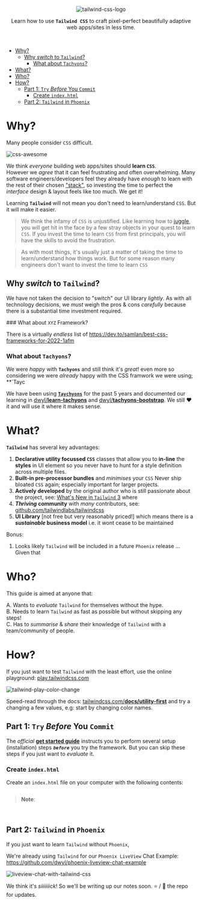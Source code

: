 <div align="center">

![tailwind-css-logo](https://user-images.githubusercontent.com/194400/174442927-3476e0a5-eca7-43fd-b68c-5a3f3248e1f8.svg)

Learn how to use **`Tailwind CSS`** 
to craft pixel-perfect 
beautifully adaptive 
web apps/sites
in less time.

</div>
<br />

- [Why?](#why)
  - [Why _switch_ to `Tailwind`?](#why-switch-to-tailwind)
    - [What about `Tachyons`?](#what-about-tachyons)
- [What?](#what)
- [Who?](#who)
- [How?](#how)
  - [Part 1: `Try` _Before_ You `Commit`](#part-1-try-before-you-commit)
    - [Create `index.html`](#create-indexhtml)
  - [Part 2: `Tailwind` in `Phoenix`](#part-2-tailwind-in-phoenix)


# Why?

Many people consider 
`CSS` difficult.

![css-awesome](https://cloud.githubusercontent.com/assets/194400/25721528/adec307c-3108-11e7-8f66-10edae56e6f0.png)

We think _everyone_ building web apps/sites
should **learn `CSS`**. <br />
However we _agree_ that it can feel frustrating 
and often overwhelming.
Many software engineers/developers
feel they already have _enough_ to learn
with the rest of their chosen 
["stack"](https://github.com/dwyl/technology-stack),
so investing the time 
to perfect the _interface_ design & layout 
feels like too much.
We get it!


Learning **`Tailwind`** 
will not mean 
you don't need to learn/understand `CSS`.
But it will make it easier.


> We think the infamy of `CSS` is unjustified.
Like learning how to 
[juggle](https://en.wikipedia.org/wiki/Juggling),
you will get hit in the face 
by a few stray objects
in your quest to learn `CSS`.
If you invest the time 
to learn `CSS` from first principals,
you will have the skills
to avoid the frustration.


> As with most things,
it's usually just a matter of taking the time 
to learn/understand how things work.
But for some reason many engineers 
don't want to invest the time 
to learn `CSS` 



## Why _switch_ to `Tailwind`? 

We have not taken the decision to "switch"
our UI library _lightly_.
As with all technology decisions,
we _must_ weigh the pros & cons _carefully_
because there is a substantial time investment required.

### What about `XYZ` Framework?

There is a virtually _endless_ list of 
https://dev.to/samlan/best-css-frameworks-for-2022-1afm
### What about `Tachyons`?

We were _happy_ with
**`Tachyons`**
and still think it's _great_!
even more so considering
we were _already_ happy with
the CSS framwork we were using; 
**`Tayc

We have been using 
[**`Taychyons`**](https://github.com/tachyons-css/tachyons/#docs)
for the past 5 years
and documented our learning in
[dwyl/**learn-tachyons**](https://github.com/dwyl/learn-tachyons)
and 
[dwyl/**tachyons-bootstrap**](https://github.com/dwyl/tachyons-bootstrap).
We still ❤️ it and will use it where it makes sense.



# What?



**`Tailwind`** has several key advantages:

1. **Declarative utility focussed `CSS`** classes
   that allow you to **in-line** the **styles** in UI element
   so you never have to hunt for a style definition across multiple files.
2. **Built-in pre-processor bundles** and _minimises_ your `CSS`
   Never ship bloated `CSS` again; especially important for larger projects.
3. **Actively developed** by the original author 
   who is still passionate about the project,
   see: 
   [What's New in `Tailwind` 3](https://www.youtube.com/watch?v=nOQyWbPO2Ds&t=137s&ab_channel=TailwindLabs)
   where 
4. **_Thriving_ community** with _many_ contributors, 
   see: [github.com/tailwindlabs/tailwindcss](https://github.com/tailwindlabs/tailwindcss)
5. **UI Library** [not free but very reasonably priced!]
   which means there is a **_sustainable_ business model** 
   i.e. it wont cease to be maintained

Bonus:

1. Looks likely `Tailwind` will be included 
   in a future `Phoenix` release ...
   Given that 


# Who?

This guide is aimed at anyone
that:

A. Wants to _evaluate_ `Tailwind` for themselves
without the hype. <br />
B. Needs to learn `Tailwind` 
as fast as possible
but without skipping any steps! <br />
C. Has to _summarise_ & _share_ 
their knowledge of `Tailwind`
with a team/community of people.

# How? 

If you just want to test
`Tailwind` with the least effort,
use the online playground:
[play.tailwindcss.com](https://play.tailwindcss.com/)

![tailwind-play-color-change](https://user-images.githubusercontent.com/194400/174629457-cda42165-8242-4f04-afe1-8d7c75da6c2b.gif)


Speed-read through the docs: 
[tailwindcss.com/**docs/utility-first**](https://tailwindcss.com/docs/utility-first)
and try a changing a few values,
e.g: start by changing color names.

## Part 1: `Try` _Before_ You `Commit` 

The _official_
[**get started guide**](https://tailwindcss.com/docs/installation)
instructs you to perform several setup (installation) steps 
***`before`***
you try the framework. 
But you can skip these steps
if you just want to _evaluate_ it.

### Create `index.html`

Create an `index.html` file 
on your computer 
with the following contents:

```html

```

> **Note**: 


<br />

## Part 2: `Tailwind` in `Phoenix`



If you just want to learn `Tailwind` without `Phoenix`,






We're already using `Tailwind` for our `Phoenix LiveView` Chat Example:
https://github.com/dwyl/phoenix-liveview-chat-example

![liveview-chat-with-tailwind-css](https://user-images.githubusercontent.com/194400/174119023-bb83f5f4-867c-4bfa-a005-26b39c700137.gif)

We think it's _siiiiiiick_!
So we'll be writing up our notes soon.
⭐ / 👀 the repo for updates. 
